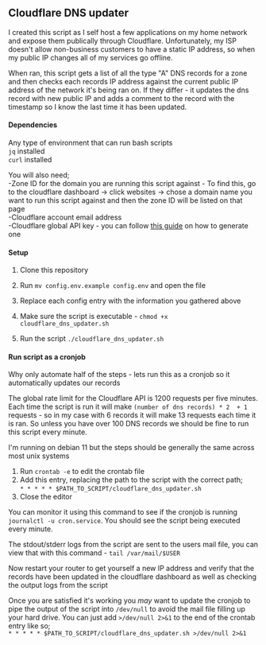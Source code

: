 
## Cloudflare DNS updater

I created this script as I self host a few applications on my home network and expose them publically through Cloudflare. 
Unfortunately, my ISP doesn't allow non-business customers to have a static IP address, so when my public IP changes all of my 
services go offline.  

When ran, this script gets a list of all the type "A" DNS records for a zone and then checks each records IP address against the 
current public IP address of the network it's being ran on. If they differ - it updates the dns record with new public IP 
and adds a comment to the record with the timestamp so I know the last time it has been updated.

#### Dependencies
Any type of environment that can run bash scripts  
`jq` installed  
`curl` installed  

You will also need;  
-Zone ID for the domain you are running this script against - To find this, go to the cloudflare dashboard -> click websites -> chose a domain name you want to run this script against and then the zone ID will be listed on that page   
-Cloudflare account email address  
-Cloudflare global API key - you can follow [this guide](https://developers.cloudflare.com/fundamentals/api/get-started/keys/) on how to generate one    

#### Setup
1. Clone this repository

2. Run `mv config.env.example config.env` and open the file  

3. Replace each config entry with the information you gathered above

4. Make sure the script is executable - `chmod +x cloudflare_dns_updater.sh` 

5. Run the script `./cloudflare_dns_updater.sh`
 
#### Run script as a cronjob
Why only automate half of the steps - lets run this as a cronjob so it automatically updates our records

The global rate limit for the Cloudflare API is 1200 requests per five minutes. Each time the script is run it will make `(number of dns records) * 2  + 1 `  requests - so in my case with 6 records it will make 13 requests each time it is ran. So unless you have over 100 DNS records we should be fine to run this script every minute.

I'm running on debian 11 but the steps should be generally the same across most unix systems

1. Run `crontab -e` to edit the crontab file
2. Add this entry, replacing the path to the script with the correct path;  
 `* * * * * $PATH_TO_SCRIPT/cloudflare_dns_updater.sh`
3. Close the editor

You can monitor it using this command to see if the cronjob is running `journalctl -u cron.service`. You should see the script being executed every minute.

The stdout/stderr logs from the script are sent to the users mail file, you can view that with this command - `tail /var/mail/$USER`

Now restart your router to get yourself a new IP address and verify that the records have been updated in the cloudflare dashboard as well as checking the output logs from the script

Once you are satisfied it's working you _may_ want to update the cronjob to pipe the output of the script into `/dev/null` to avoid the mail file filling up your hard drive. You can just add `>/dev/null 2>&1` to the end of the crontab entry like so;   
`* * * * * $PATH_TO_SCRIPT/cloudflare_dns_updater.sh >/dev/null 2>&1`
